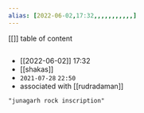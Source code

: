 ```yaml
---
alias: [2022-06-02,17:32,,,,,,,,,,,]
---
```

[[]]
table of content
```toc
```

- [[2022-06-02]] 17:32
- [[shakas]]
- `2021-07-28` `22:50`
- associated with [[rudradaman]]
```query
"junagarh rock inscription"
```
